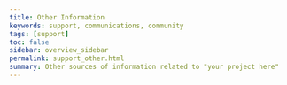 ```yaml
---
title: Other Information
keywords: support, communications, community 
tags: [support]
toc: false
sidebar: overview_sidebar
permalink: support_other.html
summary: Other sources of information related to "your project here"
---
```

